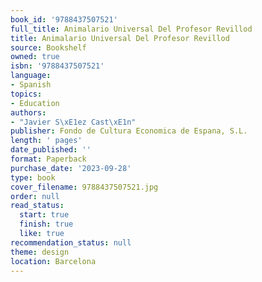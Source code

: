 ```yaml
---
book_id: '9788437507521'
full_title: Animalario Universal Del Profesor Revillod
title: Animalario Universal Del Profesor Revillod
source: Bookshelf
owned: true
isbn: '9788437507521'
language:
- Spanish
topics:
- Education
authors:
- "Javier S\xE1ez Cast\xE1n"
publisher: Fondo de Cultura Economica de Espana, S.L.
length: ' pages'
date_published: ''
format: Paperback
purchase_date: '2023-09-28'
type: book
cover_filename: 9788437507521.jpg
order: null
read_status:
  start: true
  finish: true
  like: true
recommendation_status: null
theme: design
location: Barcelona
---
```



